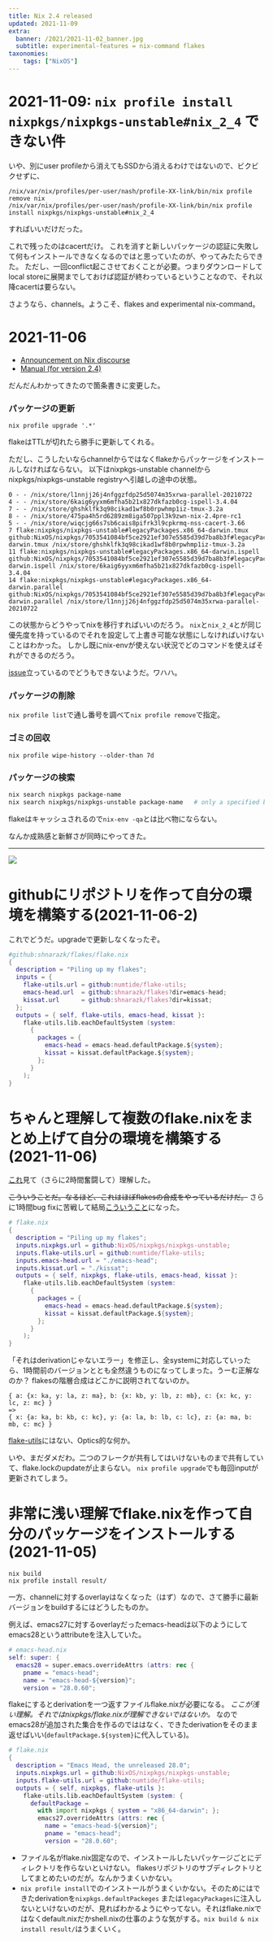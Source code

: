 ```yaml
---
title: Nix 2.4 released
updated: 2021-11-09
extra:
  banner: /2021/2021-11-02_banner.jpg
  subtitle: experimental-features = nix-command flakes
taxonomies:
    tags: ["NixOS"]
---
```

# 2021-11-09: `nix profile install nixpkgs/nixpkgs-unstable#nix_2_4` できない件

いや、別にuser profileから消えてもSSDから消えるわけではないので、ビクビクせずに、

```
/nix/var/nix/profiles/per-user/nash/profile-XX-link/bin/nix profile remove nix
/nix/var/nix/profiles/per-user/nash/profile-XX-link/bin/nix profile install nixpkgs/nixpkgs-unstable#nix_2_4
```

すればいいだけだった。

これで残ったのはcacertだけ。
これを消すと新しいパッケージの認証に失敗して何もインストールできなくなるのではと思っていたのが、やってみたたらできた。
ただし、一回conflict起こさせておくことが必要。つまりダウンロードしてlocal storeに展開までしておけば認証が終わっているということなので、それ以降cacertは要らない。

さようなら、channels。ようこそ、flakes and experimental nix-command。

# 2021-11-06
- [Announcement on Nix discourse](https://discourse.nixos.org/t/nix-2-4-released/15822/5)
- [Manual (for version 2.4)](https://nixos.org/manual/nix/stable/)

だんだんわかってきたので箇条書きに変更した。

### パッケージの更新

```
nix profile upgrade '.*'
```
flakeはTTLが切れたら勝手に更新してくれる。

ただし、こうしたいならchannelからではなくflakeからパッケージをインストールしなければならない。
以下はnixpkgs-unstable channelからnixpkgs/nixpkgs-unstable registryへ引越しの途中の状態。

```
0 - - /nix/store/l1nnjj26j4nfggzfdp25d5074m35xrwa-parallel-20210722
4 - - /nix/store/6kaig6yyxm6mfha5b21x827dkfazb0cg-ispell-3.4.04
7 - - /nix/store/ghshklfk3q98cikad1wf8b0rpwhmp1iz-tmux-3.2a
8 - - /nix/store/475pa4h5rd6289zm8iga507ppl3k9zwn-nix-2.4pre-rc1
5 - - /nix/store/wiqcjg66s7sb6cais8pifrk3l9cpkrmq-nss-cacert-3.66
7 flake:nixpkgs/nixpkgs-unstable#legacyPackages.x86_64-darwin.tmux github:NixOS/nixpkgs/7053541084bf5ce2921ef307e5585d39d7ba8b3f#legacyPackages.x86_64-darwin.tmux /nix/store/ghshklfk3q98cikad1wf8b0rpwhmp1iz-tmux-3.2a
11 flake:nixpkgs/nixpkgs-unstable#legacyPackages.x86_64-darwin.ispell github:NixOS/nixpkgs/7053541084bf5ce2921ef307e5585d39d7ba8b3f#legacyPackages.x86_64-darwin.ispell /nix/store/6kaig6yyxm6mfha5b21x827dkfazb0cg-ispell-3.4.04
14 flake:nixpkgs/nixpkgs-unstable#legacyPackages.x86_64-darwin.parallel github:NixOS/nixpkgs/7053541084bf5ce2921ef307e5585d39d7ba8b3f#legacyPackages.x86_64-darwin.parallel /nix/store/l1nnjj26j4nfggzfdp25d5074m35xrwa-parallel-20210722
```

この状態からどうやってnixを移行すればいいのだろう。
`nix`と`nix_2_4`とが同じ優先度を持っているのでそれを設定して上書き可能な状態にしなければいけないことはわかった。
しかし既にnix-envが使えない状況でどのコマンドを使えばそれができるのだろう。

[issue](https://github.com/NixOS/nix/issues/5473)立っているのでどうもできないようだ。ワハハ。

### パッケージの削除

`nix profile list`で通し番号を調べて`nix profile remove`で指定。

### ゴミの回収

```
nix profile wipe-history --older-than 7d
```

### パッケージの検索

```sh
nix search nixpkgs package-name
nix search nixpkgs/nixpkgs-unstable package-name   # only a specified branch
```

flakeはキャッシュされるので`nix-env -qa`とは比べ物にならない。

なんか成熟感と新鮮さが同時にやってきた。

----

![](/2021/2021-11-02_banner-2.jpg)

# githubにリポジトリを作って自分の環境を構築する(2021-11-06-2)

これでどうだ。upgradeで更新しなくなったぞ。

```nix
#github:shnarazk/flakes/flake.nix
{
  description = "Piling up my flakes";
  inputs = {
    flake-utils.url = github:numtide/flake-utils;
    emacs-head.url  = github:shnarazk/flakes?dir=emacs-head;
    kissat.url      = github:shnarazk/flakes?dir=kissat;
  };
  outputs = { self, flake-utils, emacs-head, kissat }:
    flake-utils.lib.eachDefaultSystem (system:
      {
        packages = {
          emacs-head = emacs-head.defaultPackage.${system};
          kissat = kissat.defaultPackage.${system};
        };
      }
    );
}
```

# ちゃんと理解して複数のflake.nixをまとめ上げて自分の環境を構築する(2021-11-06)

[これ](https://blog.ysndr.de/posts/internals/2021-01-01-flake-ification/)見て（さらに2時間奮闘して）理解した。

~~こういうことだ。なるほど、これはほぼflakesの合成をやっているだけだ。~~
さらに1時間bug fixに苦戦して結局[こういうこと](https://github.com/shnarazk/flakes/blob/main/flake.nix)になった。

```nix
# flake.nix
{
  description = "Piling up my flakes";
  inputs.nixpkgs.url = github:NixOS/nixpkgs/nixpkgs-unstable;
  inputs.flake-utils.url = github:numtide/flake-utils;
  inputs.emacs-head.url = "./emacs-head";
  inputs.kissat.url = "./kissat";
  outputs = { self, nixpkgs, flake-utils, emacs-head, kissat }:
    flake-utils.lib.eachDefaultSystem (system:
      {
        packages = {
          emacs-head = emacs-head.defaultPackage.${system};
          kissat = kissat.defaultPackage.${system};
        };
      }
    );
}
```

「それはderivationじゃないエラー」を修正し、全systemに対応していったら、1時間前のバージョンととも全然違うものになってしまった。うーむ正解なのか？ flakesの階層合成はどこかに説明されてないのか。

```
{ a: {x: ka, y: la, z: ma}, b: {x: kb, y: lb, z: mb}, c: {x: kc, y: lc, z: mc} }
=>
{ x: {a: ka, b: kb, c: kc}, y: {a: la, b: lb, c: lc}, z: {a: ma, b: mb, c: mc} }
```

[flake-utils](https://github.com/numtide/flake-utils)にはない、Optics的な何か。

いや、まだダメだわ。二つのフレークが共有してはいけないものまで共有していて、flake.lockのupdateが止まらない。
`nix profile upgrade`でも毎回inputが更新されてしまう。

# 非常に浅い理解でflake.nixを作って自分のパッケージをインストールする(2021-11-05)

```
nix build
nix profile install result/
```

一方、channelに対するoverlayはなくなった（はず）なので、さて勝手に最新バージョンをbuildするにはどうしたものか。

例えば、emacs27に対するoverlayだったemacs-headは以下のようにしてemacs28というattributeを注入していた。

```nix
# emacs-head.nix
self: super: {
  emacs28 = super.emacs.overrideAttrs (attrs: rec {
    pname = "emacs-head";
    name = "emacs-head-${version}";
    version = "28.0.60";
```

flakeにするとderivationを一つ返すファイルflake.nixが必要になる。
*ここが浅い理解。それではnixpkgs/flake.nixが理解できないではないか。*
なのでemacs28が追加された集合を作るのでははなく、できたderivationをそのまま返せばいい(`defaultPackage.${system}`に代入している)。

```nix
# flake.nix
{
  description = "Emacs Head, the unreleased 28.0";
  inputs.nixpkgs.url = github:NixOS/nixpkgs/nixpkgs-unstable;
  inputs.flake-utils.url = github:numtide/flake-utils;
  outputs = { self, nixpkgs, flake-utils }:
    flake-utils.lib.eachDefaultSystem (system: {
      defaultPackage =
        with import nixpkgs { system = "x86_64-darwin"; };
        emacs27.overrideAttrs (attrs: rec {
          name = "emacs-head-${version}";
          pname = "emacs-head";
          version = "28.0.60";
```

- ファイル名がflake.nix固定なので、インストールしたいパッケージごとにディレクトリを作らないといけない。
flakesリポジトリのサブディレクトリとしてまとめたいのだが。なんかうまくいかない。
- `nix profile install`でのインストールがうまくいかない。そのためにはできたderivationを`nixpkgs.defaultPackeges` または`legacyPackages`に注入しないといけないのだが、見ればわかるようにやってない。それはflake.nixではなくdefault.nixだかshell.nixの仕事のような気がする。`nix build & nix install result/`はうまくいく。
